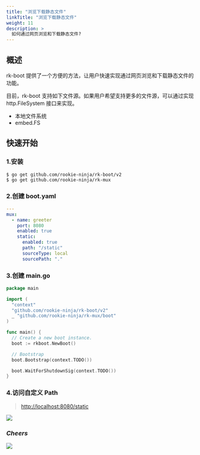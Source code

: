 ```yaml
---
title: "浏览下载静态文件"
linkTitle: "浏览下载静态文件"
weight: 11
description: >
  如何通过网页浏览和下载静态文件?
---
```


## 概述
rk-boot 提供了一个方便的方法，让用户快速实现通过网页浏览和下载静态文件的功能。

目前，rk-boot 支持如下文件源。如果用户希望支持更多的文件源，可以通过实现 http.FileSystem 接口来实现。
- 本地文件系统
- embed.FS

## 快速开始
### 1.安装

```shell script
$ go get github.com/rookie-ninja/rk-boot/v2
$ go get github.com/rookie-ninja/rk-mux
```

### 2.创建 boot.yaml
```yaml
---
mux:
  - name: greeter
    port: 8080
    enabled: true
    static:
      enabled: true
      path: "/static"
      sourceType: local
      sourcePath: "."
```

### 3.创建 main.go
```go
package main

import (
  "context"
  "github.com/rookie-ninja/rk-boot/v2"
  _ "github.com/rookie-ninja/rk-mux/boot"
)

func main() {
  // Create a new boot instance.
  boot := rkboot.NewBoot()

  // Bootstrap
  boot.Bootstrap(context.TODO())

  boot.WaitForShutdownSig(context.TODO())
}
```

### 4.访问自定义 Path
> [http://localhost:8080/static](http://localhost:8080/static)

![](/rk-boot/user-guide/gin/advanced/static-file-handler.png)

### _**Cheers**_
![](/rk-boot/user-guide/cheers.png)
